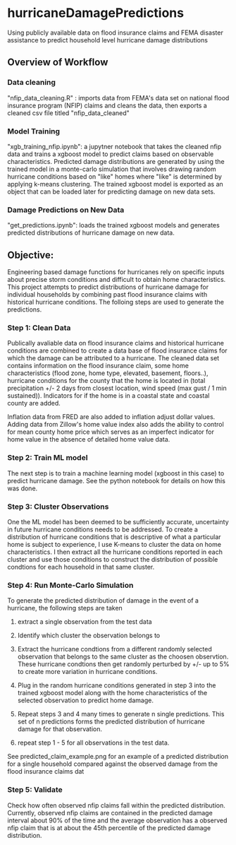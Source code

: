 # hurricaneDamagePredictions
Using publicly available data on flood insurance claims and FEMA disaster assistance to predict household level hurricane damage distributions

## Overview of Workflow

### Data cleaning
"nfip_data_cleaning.R" : imports data from FEMA's data set on national flood insurance program (NFIP) claims and cleans the data, then exports a cleaned csv file titled "nfip_data_cleaned"



### Model Training
"xgb_training_nfip.ipynb": a jupytner notebook that takes the cleaned nfip data and trains a xgboost model to predict claims based on observable characteristics. Predicted damage distributions are generated by using the trained model in a monte-carlo simulation that involves drawing random hurricane conditions based on "like" homes where "like" is determined by applying k-means clustering. The trained xgboost model is exported as an object that can be loaded later for predicting damage on new data sets.


### Damage Predictions on New Data
"get_predictions.ipynb": loads the trained xgboost models and generates predicted distributions of hurricane damage on new data. 

## Objective:
Engineering based damage functions for hurricanes rely on specific inputs about precise storm conditions and difficult to obtain home characteristics. This project attempts to predict distributions of hurricane damage for individual households by combining past flood insurance claims with historical hurricane conditions. The folloing steps are used to generate the predictions.

### Step 1: Clean Data
Publically avaliable data on flood insurance claims and historical hurricane conditions are combined to create a data base of flood insurance claims for which the damage can be attributed to a hurricane. The cleaned data set contains information on the flood insurance claim, some home characteristics (flood zone, home type, elevated, basement, floors..), hurricane conditions for the county that the home is located in (total precipitation +/- 2 days from closest location, wind speed (max gust / 1 min sustained)). Indicators for if the home is in a coastal state and coastal county are added.

Inflation data from FRED are also added to inflation adjust dollar values. Adding data from Zillow's home value index also adds the ability to control for mean county home price which serves as an imperfect indicator for home value in the absence of detailed home value data. 

### Step 2: Train ML model
The next step is to train a machine learning model (xgboost in this case) to predict hurricane damage. See the python notebook for details on how this was done.

### Step 3: Cluster Observations 
One the ML model has been deemed to be sufficiently accurate, uncertainty in future hurricane conditions needs to be addressed. To create a distribution of hurricane conditions that is descriptive of what a particular home is subject to experience, I use K-means to cluster the data on home characteristics. I then extract all the hurricane conditions reported in each cluster and use those conditions to construct the distribution of possible condtions for each household in that same cluster.

### Step 4: Run Monte-Carlo Simulation
To generate the predicted distribution of damage in the event of a hurricane, the following steps are taken

  1) extract a single observation from the test data
  
  2) Identify which cluster the observation belongs to
  
  3) Extract the hurricane condtions from a different randomly selected observation that belongs to the same cluster as the choosen observtion. These hurricane condtions then get randomly perturbed by +/- up to 5% to create more variation in hurricane conditions.
  
  4) Plug in the random hurricane conditions generated in step 3 into the trained xgboost model along with the home characteristics of the selected observation to predict home damage.
  
  5) Repeat steps 3 and 4 many times to generate n single predictions. This set of n predictions forms the predicted distribution of hurricane damage for that observation.
  
  6) repeat step 1 - 5 for all observations in the test data.
  
  See predicted_claim_example.png for an example of a predicted distribution for a single household compared against the observed damage from the flood insurance claims dat


### Step 5: Validate
Check how often observed nfip claims fall within the predicted distribution. Currently, observed nfip claims are contained in the predicted damage interval about 90% of the time and the average observation has a observed nfip claim that is at about the 45th percentile of the predicted damage distribution.




